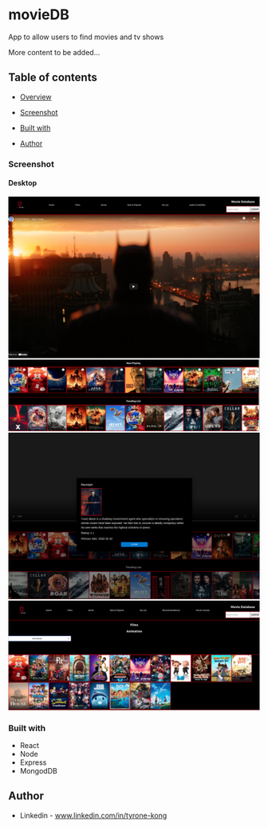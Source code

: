 # movieDB
App to allow users to find movies and tv shows 

More content to be added...

## Table of contents

- [Overview](#overview)

- [Screenshot](#screenshot)

- [Built with](#built-with)
 
- [Author](#author)




### Screenshot

#### Desktop

![](./images/moviedbscreenshot1.png)
![](./images/moviedbscreenshot2.png)
![](./images/screenshot4.png)
![](./images/screenshot3.png)





### Built with

- React
- Node
- Express
- MongodDB



## Author

- Linkedin - www.linkedin.com/in/tyrone-kong
